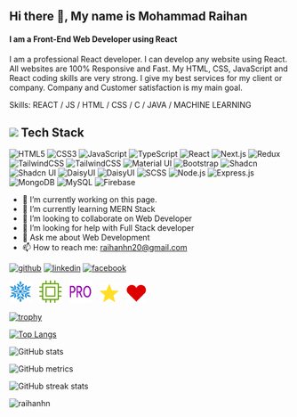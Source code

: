 
## Hi there 👋, My name is Mohammad Raihan
#### I am a Front-End Web Developer using React

I am a professional React developer. I can develop any website using React. All websites are 100% Responsive and Fast. My HTML, CSS, JavaScript and React coding skills are very strong. I give my best services for my client or company. Company and Customer satisfaction is my main goal.

Skills: REACT / JS / HTML / CSS / C / JAVA / MACHINE LEARNING

## <img src="https://cdn.jsdelivr.net/gh/devicons/devicon@latest/icons/argocd/argocd-original.svg" width="25"/> Tech Stack

<p align="left">
  <!-- HTML5 -->
  <img src="https://cdn.jsdelivr.net/gh/devicons/devicon/icons/html5/html5-original.svg" width="40" title="HTML5"/>
  <!-- CSS3 -->
  <img src="https://cdn.jsdelivr.net/gh/devicons/devicon/icons/css3/css3-original.svg" width="40" title="CSS3"/>
  <!-- JavaScript -->
  <img src="https://cdn.jsdelivr.net/gh/devicons/devicon/icons/javascript/javascript-original.svg" width="40" title="JavaScript"/>
  <!-- TypeScript -->
  <img src="https://cdn.jsdelivr.net/gh/devicons/devicon/icons/typescript/typescript-original.svg" width="40" title="TypeScript"/>
  <!-- React -->
  <img src="https://cdn.jsdelivr.net/gh/devicons/devicon/icons/react/react-original.svg" width="40" title="React"/>
  <!-- Next.js -->
  <img src="https://cdn.jsdelivr.net/gh/devicons/devicon/icons/nextjs/nextjs-original.svg" width="40" title="Next.js"/>
  <!-- Redux -->
  <img src="https://cdn.jsdelivr.net/gh/devicons/devicon/icons/redux/redux-original.svg" width="40" title="Redux"/>
  <!-- TailwindCSS -->
  <img src="https://cdn.jsdelivr.net/gh/devicons/devicon/icons/tailwindcss/tailwindcss-plain.svg" width="40" title="TailwindCSS"/>
  <img src="https://www.vectorlogo.zone/logos/tailwindcss/tailwindcss-icon.svg" width="40" title="TailwindCSS"/>

  <!-- Material UI -->
  <img src="https://cdn.jsdelivr.net/gh/devicons/devicon/icons/materialui/materialui-original.svg" width="40" title="Material UI"/>
  <!-- Bootstrap (violet/original color) -->
  <img src="https://cdn.jsdelivr.net/gh/devicons/devicon/icons/bootstrap/bootstrap-plain.svg" width="40" title="Bootstrap"/>
  <!-- Shadcn (use a badge since no official icon) -->
  <img src="https://img.shields.io/badge/Shadcn-000000?style=for-the-badge&logo=shadcn&logoColor=white" width="80" title="Shadcn"/>
  <img src="https://ui.shadcn.com/favicon.ico" width="40" title="Shadcn UI"/>

  <!-- DaisyUI (use badge) -->
  <img src="https://img.shields.io/badge/DaisyUI-FF69B4?style=for-the-badge&logo=daisyui&logoColor=white" width="80" title="DaisyUI"/>
  <img src="https://raw.githubusercontent.com/saadeghi/daisyui/master/src/docs/static/images/logo-192.png" width="40" title="DaisyUI"/>

  <!-- SCSS -->
  <img src="https://cdn.jsdelivr.net/gh/devicons/devicon/icons/sass/sass-original.svg" width="40" title="SCSS"/>
  <!-- Node.js -->
  <img src="https://cdn.jsdelivr.net/gh/devicons/devicon/icons/nodejs/nodejs-original.svg" width="40" title="Node.js"/>
  <!-- Express.js -->
  <img src="https://cdn.jsdelivr.net/gh/devicons/devicon/icons/express/express-original.svg" width="40" title="Express.js"/>
  <!-- MongoDB -->
  <img src="https://cdn.jsdelivr.net/gh/devicons/devicon/icons/mongodb/mongodb-original.svg" width="40" title="MongoDB"/>
  <!-- MySQL -->
  <img src="https://cdn.jsdelivr.net/gh/devicons/devicon/icons/mysql/mysql-original.svg" width="40" title="MySQL"/>
  <!-- Firebase -->
  <img src="https://cdn.jsdelivr.net/gh/devicons/devicon/icons/firebase/firebase-plain.svg" width="40" title="Firebase"/>
</p>
          

- 🔭 I’m currently working on this page. 
- 🌱 I’m currently learning MERN Stack 
- 👯 I’m looking to collaborate on Web Developer 
- 🤔 I’m looking for help with Full Stack developer 
- 💬 Ask me about Web Development 
- 📫 How to reach me: raihanhn20@gmail.com 


[<img src='https://cdn.jsdelivr.net/npm/simple-icons@3.0.1/icons/github.svg' alt='github' height='40'>](https://github.com/Raihanhn)  [<img src='https://cdn.jsdelivr.net/npm/simple-icons@3.0.1/icons/linkedin.svg' alt='linkedin' height='40'>](https://www.linkedin.com/in/raihan20/)  [<img src='https://cdn.jsdelivr.net/npm/simple-icons@3.0.1/icons/facebook.svg' alt='facebook' height='40'>](https://www.facebook.com/md.raihan.98)  

<a href='https://archiveprogram.github.com/'><img src='https://raw.githubusercontent.com/acervenky/animated-github-badges/master/assets/acbadge.gif' width='40' height='40'></a> <a href='https://docs.github.com/en/developers'><img src='https://raw.githubusercontent.com/acervenky/animated-github-badges/master/assets/devbadge.gif' width='40' height='40'></a> <a href='https://github.com/pricing'><img src='https://raw.githubusercontent.com/acervenky/animated-github-badges/master/assets/pro.gif' width='40' height='40'></a> <a href='https://stars.github.com/'><img src='https://raw.githubusercontent.com/acervenky/animated-github-badges/master/assets/starbadge.gif' width='35' height='35'></a> <a href='https://docs.github.com/en/github/supporting-the-open-source-community-with-github-sponsors'><img src='https://raw.githubusercontent.com/acervenky/animated-github-badges/master/assets/sponsorbadge.gif' width='35' height='35'></a> 

[![trophy](https://github-profile-trophy.vercel.app/?username=Raihanhn)](https://github.com/ryo-ma/github-profile-trophy)

[![Top Langs](https://github-readme-stats.vercel.app/api/top-langs/?username=Raihanhn)](https://github.com/anuraghazra/github-readme-stats)

![GitHub stats](https://github-readme-stats.vercel.app/api?username=Raihanhn&show_icons=true)  

![GitHub metrics](https://metrics.lecoq.io/Raihanhn)  

![GitHub streak stats](https://github-readme-streak-stats.herokuapp.com/?user=Raihanhn)  

<p align="left"> <img src="https://komarev.com/ghpvc/?username=raihanhn&label=Profile%20views&color=0e75b6&style=flat" alt="raihanhn" /> </p>
